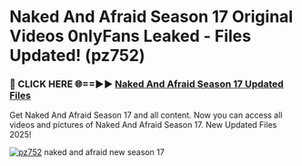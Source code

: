 # Naked And Afraid Season 17 Original Videos 0nlyFans Leaked - Files Updated! (pz752)

<h3>🔴 CLICK HERE 🌐==►► <a href="https://tinyurl.com/up5wt9bj" rel="nofollow">Naked And Afraid Season 17 Updated Files</a></h3>

Get Naked And Afraid Season 17 and all content. Now you can access all videos and pictures of Naked And Afraid Season 17. New Updated Files 2025!

[![pz752](https://i.imgur.com/ABiUzMV.gif)](https://tinyurl.com/up5wt9bj)
naked and afraid new season 17